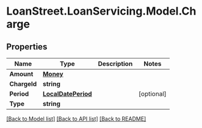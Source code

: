 # LoanStreet.LoanServicing.Model.Charge
## Properties

Name | Type | Description | Notes
------------ | ------------- | ------------- | -------------
**Amount** | [**Money**](Money.md) |  | 
**ChargeId** | **string** |  | 
**Period** | [**LocalDatePeriod**](LocalDatePeriod.md) |  | [optional] 
**Type** | **string** |  | 

[[Back to Model list]](../README.md#documentation-for-models) [[Back to API list]](../README.md#documentation-for-api-endpoints) [[Back to README]](../README.md)

